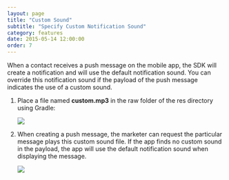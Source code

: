 ```yaml
---
layout: page
title: "Custom Sound"
subtitle: "Specify Custom Notification Sound"
category: features
date: 2015-05-14 12:00:00
order: 7
---
```

When a contact receives a push message on the mobile app, the SDK will create a notification and will use the default notification sound. You can override this notification sound if the payload of the push message indicates the use of a custom sound.

1. Place a file named **custom.mp3** in the raw folder of the res directory using Gradle:
	
	<img class="img-responsive" src="{{ site.baseurl }}/assets/custom-notification-sound-gradle.png" />

2.  When creating a push message, the marketer can request the particular message plays this custom sound file. If the app finds no custom sound in the payload, the app will use the default notification sound when displaying the message.
    
    <img class="img-responsive" src="{{ site.baseurl }}/assets/custom-notification-sound.png" />
